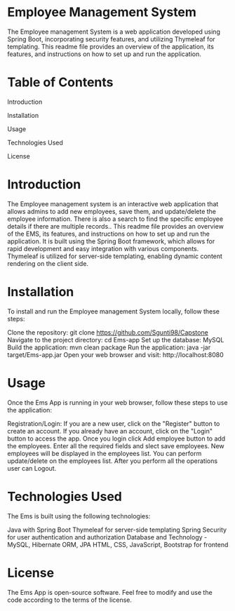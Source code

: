 
# Employee Management System

The Employee management System is a web application developed using Spring Boot, incorporating security features, and utilizing Thymeleaf for templating. This readme file provides an overview of the application, its features, and instructions on how to set up and run the application.

# Table of Contents

Introduction

Installation

Usage

Technologies Used

License

# Introduction

The Employee management system is an interactive web application that allows admins to add new employees, save them, and update/delete the employee information. There is also a search to find the specific employee details if there are multiple records.. This readme file provides an overview of the EMS, its features, and instructions on how to set up and run the application. It is built using the Spring Boot framework, which allows for rapid development and easy integration with various components. Thymeleaf is utilized for server-side templating, enabling dynamic content rendering on the client side.

# Installation

To install and run the Employee management System locally, follow these steps:

Clone the repository: git clone https://github.com/Sgunti98/Capstone
Navigate to the project directory: cd Ems-app
Set up the database: MySQL
Build the application: mvn clean package
Run the application: java -jar target/Ems-app.jar
Open your web browser and visit: http://localhost:8080

# Usage

Once the Ems App is running in your web browser, follow these steps to use the application:

Registration/Login: If you are a new user, click on the "Register" button to create an account. If you already have an account, click on the "Login" button to access the app.
Once you login click Add employee button to add the employees. Enter all the required fields and slect save employees. 
New employees will be displayed in the employees list.
You can perform update/delete on the employees list.
After you perform all the operations user can Logout.

# Technologies Used

The Ems is built using the following technologies:
 
Java with Spring Boot
Thymeleaf for server-side templating
Spring Security for user authentication and authorization
Database and Technology - MySQL, Hibernate ORM, JPA
HTML, CSS, JavaScript, Bootstrap for frontend

# License

The Ems App is open-source software. Feel free to modify and use the code according to the terms of the license.
